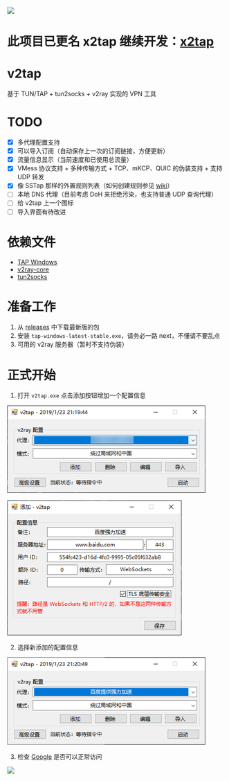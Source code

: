 [![](https://img.shields.io/badge/%E8%81%94%E7%B3%BB%E6%96%B9%E5%BC%8F-Telegram-blue.svg)](https://t.me/Holli_Freed)

# 此项目已更名 x2tap 继续开发：[x2tap](https://github.com/hacking001/x2tap)

# v2tap
基于 TUN/TAP + tun2socks + v2ray 实现的 VPN 工具

# TODO
- [x] 多代理配置支持
- [x] 可以导入订阅（自动保存上一次的订阅链接，方便更新）
- [x] 流量信息显示（当前速度和已使用总流量）
- [x] VMess 协议支持 + 多种传输方式 + TCP、mKCP、QUIC 的伪装支持 + 支持 UDP 转发
- [x] 像 SSTap 那样的外置规则列表（如何创建规则参见 [wiki](https://github.com/hacking001/v2tap/wiki/CreateMode)）
- [ ] 本地 DNS 代理（目前考虑 DoH 来拒绝污染，也支持普通 UDP 查询代理）
- [ ] 给 v2tap 上一个图标
- [ ] 导入界面有待改进

# 依赖文件
- [TAP Windows](https://build.openvpn.net/downloads/releases/latest/tap-windows-latest-stable.exe)
- [v2ray-core](https://github.com/v2ray/v2ray-core/releases)
- [tun2socks](https://github.com/hacking001/v2tap/tree/master/binaries)

# 准备工作
1. 从 [releases](https://github.com/hacking001/v2tap/releases) 中下载最新版的包
2. 安装 `tap-windows-latest-stable.exe`，请务必一路 next，不懂请不要乱点
3. 可用的 v2ray 服务器（暂时不支持伪装）

# 正式开始
1. 打开 `v2tap.exe` 点击添加按钮增加一个配置信息

![](screenshots/one.png)

![](screenshots/two.png)

2. 选择新添加的配置信息

![](screenshots/three.png)

3. 检查 [Google](https://www.google.com/ncr) 是否可以正常访问

![](screenshots/four.png)
